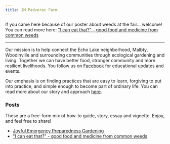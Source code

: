 ```yaml
---
title: JM Padvorac Farm
---
```




If you came here because of our poster about weeds at the fair... welcome! You can read more here: ["I can eat that?" - good food and medicine from common weeds](/posts/common-weeds)

----

Our mission is to help connect the Echo Lake neighborhood, Malbty, Woodinville and surrounding communities through ecological gardening and living. Together we can have better food, stronger community and more resilient livelihoods. You follow us on [Facebook](https://www.facebook.com/JMPadvoracFarm/) for educational updates and events.

Our emphasis is on finding practices that are easy to learn, forgiving to put into practice, and simple enough to become part of ordinary life. You can read more about our story and approach [here](/about).

### Posts

These are a free-form mix of how-to guide, story, essay and vignette. Enjoy, and feel free to share!

* [Joyful Emergency Preparedness Gardening](/posts/joyful-emergency-preparedness)
* ["I can eat that?" - good food and medicine from common weeds](/posts/common-weeds)

## <!--Kitchen-->

<!--![Loaf of homemade bread with knife.](index/kitchen.jpg)-->

<!--The best food is homemade, and we find ways to make it easy. We mostly cook without recipes, instead using simple patterns so that the food can flexibly adapt to what is in the garden and fridge. Sourdough bread, lactofermented veggies, kombucha and homebrew all have places of honor in our kitchen, and we have beautifully simplified ways to do all of those things.-->

## <!--Garden-->

<!--![Loaf of homemade bread](/Users/jason/Desktop/jmpadvoracfarm.github.io/index/garden.jpg)-->

<!--We use a variety of approaches to make gardening more rewarding less work. Building living soil allows less watering, learning edible weeds changes them from a problem into a harvest, and sowing thick polycultures allows a leisurely style of plant once, harvest continually gardening. Growing fertility in the garden saves money on buying compost or fertilizers, and preserving an intact ecosystem and growing locally adapted seeds solves insect issues.-->

## <!--Health-->

<!--![Picture of herbal tinctures in jars](/Users/jason/Desktop/echolakeresearch.github.io/index/health.jpg)-->

## <!--Orchard-->

<!--![Picture of thimbleberry bushes with ripe berries](index/orchard.jpg)-->

<!--Probably the most bang for the buck growing food at home is in an orchard planted like a natural ecosystem. By using natural patterns we can almost entirely do away with weeding, significantly reduce pest issues, provide fertility, and harvest much more food! Because far more than just fruit and nut trees, our orchards can hold an enormous variety of annual and perennial vegetables, herbs, berry bushes pollinator plants, vines, ground covers, and root crops. This style of orchard is often called a "food forest" or a "forest garden", but unlike our native PNW forests, these orchards typically have a savannah-like distribution of trees to allow sun to filter through on all the other plants.-->

## <!-- Wilds-->

<!--![Picture of wild harvest currants](index/wilds.jpg)-->